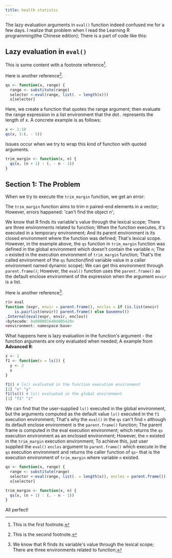 ```yaml
---
title: health statistic
---
```



The lazy evaluation arguments in `eval()` function indeed confused me for a few days. I realize that problem when I read the Learning R programming(the Chinese edition); There is a part of  code like this:

## Lazy evaluation in `eval()`


This is some content with a footnote reference[^1].

Here is another reference[^2].

[^1]: This is the first footnote.
[^2]: This is the second footnote.

```r
qs <- function(x, range) { 
  range <- substitute(range)
  selector <-eval(range, list(. = length(x)))
  x[selector]
```

Here, we create a function that quotes the range argument; then evaluate the range expression in a list environment that the dot`.` represents the length of x. A concrete example is as follows:

```r
x <- 1:10
qs(x, 3:(. - 5))
```

Issues occur when we try to wrap this kind of function with quoted arguments.

```r
trim_margin <- function(x, n) {
  qs(x, (n + 1) : (. - n - 1))
}
```

## Section 1: The Problem

When we try to execute the `trim_margin` function, we get an error:


The `trim_margin` function aims to trim n paired-end elements in a vector; However, errors happened: 'can't find the object n';

We know that R finds its variable's value through the lexical scope; There are three environments related to function; When the function executes, it's executed in a temporary environment; And its parent environment is its closed environment where the function was defined; That's lexical scope. However, in the example above, the `qs` function in `trim_margin` function was defined in the global environment which doesn't contain the variable `n`; The `n` existed in the execution environment of `trim_margin` function; That's the called environment of the `qs` function(find variable value in a caller environment named dynamic scope); We can get this environment through `parent.frame()`; However, the `eval()` function uses the `parent.frame()` as the default enclose environment of the expression when the argument `envir` is a list.

Here is another reference[^3].

[^3]: We know that R finds its variable's value through the lexical scope; There are three environments related to function; 

```r
r$> eval
function (expr, envir = parent.frame(), enclos = if (is.list(envir) 
    is.pairlist(envir)) parent.frame() else baseenv())
.Internal(eval(expr, envir, enclos))
<bytecode: 0x000001640dd05420>
<environment: namespace:base>
```


What happens here is lazy evaluation in the function's argument - the function arguments are only evaluated when needed; A example from **Advanced R**:

```r
z <- 1
f1 <- function(x = ls()) {
  y <- 2
  x
}

f1() # ls() evaluated in the function execution environment
[1] "x" "y"
f1(ls()) # ls() evaluated in the global environment
[1] "f1" "z"
```

We can find that the user-supplied `ls()` executed in the global environment, but the arguments computed as the default value `ls()` executed in the `f1` execution environment; That's why the `eval()` in the `qs` can't find `n` although its default enclose environment is the `parent.frame()` function; The parent frame is computed in the eval execution environment; which returns the `qs` execution environment as an enclosed environment; However, the `n` existed in the `trim_margin` execution environment; To achieve this, just user supplied the `eval()`  `enclos` argument to `parent.frame()` which execute in the `qs` execution environment and returns the caller function of `qs`- that is the execution environment of `trim_margin` where variable `n` existed.

```r
qs <- function(x, range) { 
  range <- substitute(range)
  selector <-eval(range, list(. = length(x)), enclos = parent.frame())
  x[selector]

trim_margin <- function(x, n) {
  qs(x, (n + 1) : (. - n - 1))
}
```

All perfect!
